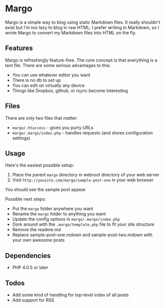 Margo
====

Margo is a simple way to blog using static Markdown files. It really shouldn't exist but I'm too lazy to blog in raw HTML. I prefer writing in Markdown, so I wrote Margo to convert my Markdown files into HTML on the fly. 

Features
----

Margo is refreshingly feature-free. The core concept is that everything is a text file. There are some serious advantages to this:

* You can use whatever editor you want
* There is no db to set up
* You can edit on virtually any device
* Things like Dropbox, github, or rsync become interesting

Files
----

There are only two files that matter:

* `margo/.htaccess` - gives you purty URLs
* `margo/.margo/index.php` - handles requests (and stores configuration settings)

Usage
----

Here's the easiest possible setup:

1. Place the parent `margo` directory in webroot directory of your web server
1. Visit `http://yousite.com/margo/sample-post-one` in your web browser

You should see the sample post appear. 

Possible next steps:

* Put the `margo` folder anywhere you want
* Rename the `margo` folder to anything you want
* Update the config options in `margo/.margo/index.php`
* Dork around with the `.margo/template.php` file to fit your site structure
* Remove the readme.md
* Replace sample-post-one.mdown and sample-post-two.mdown with your own awesome posts

Dependencies
----

* PHP 4.0.5 or later

Todos
----
* Add some kind of handling for top-level index of all posts
* Add support for RSS

